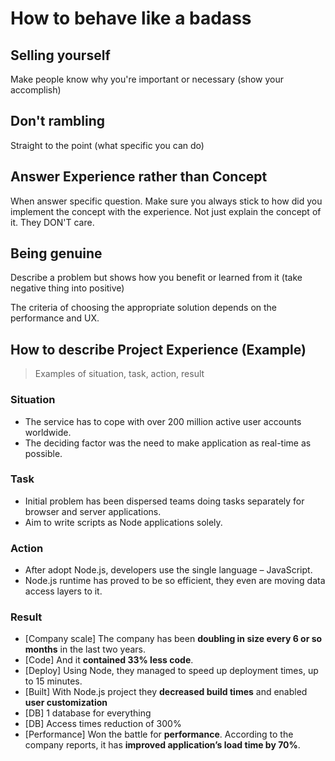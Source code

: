 # How to behave like a badass

## Selling yourself

Make people know why you're important or necessary \(show your accomplish\)

## Don't rambling

Straight to the point \(what specific you can do\)

## Answer Experience rather than Concept

When answer specific question. Make sure you always stick to how did you implement the concept with the experience. Not just explain the concept of it. They DON'T care.

## Being genuine

Describe a problem but shows how you benefit or learned from it \(take negative thing into positive\)

The criteria of choosing the appropriate solution depends on the performance and UX.

## How to describe Project Experience \(Example\)

> Examples of situation, task, action, result

### Situation

* The service has to cope with over 200 million active user accounts worldwide.
* The deciding factor was the need to make application as real-time as possible.

### Task

* Initial problem has been dispersed teams doing tasks separately for browser and server applications.
* Aim to write scripts as Node applications solely.

### Action

* After adopt Node.js, developers use the single language – JavaScript. 
* Node.js runtime has proved to be so efficient, they even are moving data access layers to it.

### Result

* \[Company scale\] The company has been **doubling in size every 6 or so months** in the last two years.
* \[Code\] And it **contained 33% less code**. 
* \[Deploy\] Using Node, they managed to speed up deployment times, up to 15 minutes.
* \[Built\] With Node.js project they **decreased build times** and enabled **user customization**
* \[DB\] 1 database for everything  
* \[DB\] Access times reduction of 300%
* \[Performance\] Won the battle for **performance**. According to the company reports, it has **improved application’s load time by 70%**. 

